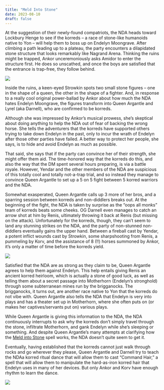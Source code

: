 ```yaml
---
title: "Meld Into Stone"
date: 2023-08-10
draft: false
---
```


At the suggestion of their newly-found compatriots, the NDA heads toward Lockbury Henge to see if the korreds – a race of stone-like humanoids native to Yon – will help them to boss up on Endelyn Moongrave. After climbing a path leading up to a plateau, the party encounters a dilapidated stone structure that looks remarkably like Nagrand Arena. Thinking the ruins might be trapped, Ankor unceremoniously asks Amidor to enter the structure first. He does so unscathed, and once the boys are satisfied that the entrance is trap-free, they follow behind.

![](https://i.ytimg.com/vi/-_Ok8tJt1lA/maxresdefault.jpg)

Inside the ruins, a keen-eyed Strowkin spots two small stone figures – one in the shape of a queen, the other in the shape of a fighter. And, in response to a really cool original power-ballad by Ankor about how much the NDA hates Endelyn Moongrave, the figures transform into Queen Argantle and Lyrel (aka Darnell), who are confirmed to be korreds.

Although she was impressed by Ankor’s musical prowess, she’s skeptical about doing anything to help the NDA out of fear of backing the wrong horse. She tells the adventurers that the korreds have supported others trying to take down Endelyn in the past, only to incur the wrath of Endelyn after those other parties have failed. A better way to protect her people, she says, is to hide and avoid Endelyn as much as possible.

That said, she says that if the party can convince her of their strength, she might offer them aid. The time-honored way that the korreds do this, and also the way that the DM spent several hours preparing, is via a battle royale. However, Yendar and the other members of the NDA are suspicious of this totally cool and totally not-a-trap trial, and so instead they manage to convince Queen Argantle to set up a 5 on 5 fight between 5 korred warriors and the NDA.

Somewhat exasperated, Queen Argantle calls up 3 more of her bros, and a sparring session between korreds and non-diddlers breaks out. At the beginning of the fight, the NDA is taken by surprise as the “oops all monks” team of korreds beats some cheeks. OG Darnell even manages to catch an arrow shot at him by Renis, ultimately throwing it back at Renis (but missing on the attack). Unfortunately for the korreds, though, they can’t seem to land any stunning strikes on the NDA, and the party of non-stunned non-diddlers eventually gains the upper hand. Between a fireball cast by Yendar, a potent inflict wounds cast by Strowkin, some sharpshooting from Renis, a pummeling by Korv, and the assistance of 8 (!!) horses summoned by Ankor, it’s only a matter of time before the korreds yield.

![](https://24.media.tumblr.com/e5d7eec7cb35391a10e2846310dd3833/tumblr_mq9g8o45BR1ry46hlo1_400.gif)

Satisfied that the NDA are as strong as they claim to be, Queen Argantle agrees to help them against Endelyn. This help entails giving Renis an ancient korred heirloom, which is actually a stone of good luck, as well as telling them about a secret passage into Motherhorn (Endelyn’s stronghold) through some subterranean mines run by the brigganocks. The brigganocks, it turns out, are another race native to Yon that the korreds do not vibe with. Queen Argantle also tells the NDA that Endelyn is very into plays and has a theater set up in Motherhorn, where she often puts on (or makes her captives/servants put on) various plays.

While Queen Argantle is giving this information to the NDA, the NDA continuously interrupts to ask why the korreds don’t simply travel through the stone, infiltrate Motherhorn, and gank Endelyn while she’s sleeping or something. And despite Queen Argantle’s many attempts at clarifying how the [Meld into Stone](https://roll20.net/compendium/dnd5e/Meld%20into%20Stone#content) spell works, the NDA doesn’t quite seem to get it.

Eventually, having established that the korreds cannot just walk through rocks and go wherever they please, Queen Argantle and Darnell try to teach the NDAa korred ritual dance that will allow them to cast “Command Hair,” a spell that will allow them to manipulate the hard-as-iron korred hair that Endelyn uses in many of her devices. But only Ankor and Korv have enough rhythm to learn the dance.

![](https://media.tenor.com/GgEN3Jx-jiUAAAAC/dance-dancing.gif)